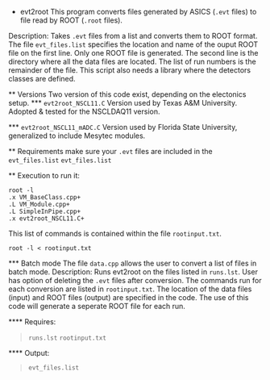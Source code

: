 * evt2root
This program converts files generated by ASICS (`.evt` files) to file read by ROOT (`.root` files).

Description: Takes `.evt` files from a list and converts them to ROOT format. 
The file `evt_files.list` specifies the location and name of the ouput ROOT
file on the first line. Only one ROOT file is generated. The second line is
the directory where all the data files are located. The list of run numbers
is the remainder of the file. This script also needs a library where the
detectors classes are defined.

** Versions
Two version of this code exist, depending on the electonics setup.
*** `evt2root_NSCL11.C`
Version used by Texas A&M University. Adopted & tested for the NSCLDAQ11 version.

*** `evt2root_NSCL11_mADC.C`
Version used by Florida State University, generalized to include Mesytec modules. 

** Requirements
make sure your `.evt` files are included in the `evt_files.list`
`evt_files.list`


** Execution
to run it: 
```
root -l
.x VM_BaseClass.cpp+
.L VM_Module.cpp+
.L SimpleInPipe.cpp+
.x evt2root_NSCL11.C+
```
This list of commands is contained within the file `rootinput.txt`.
```
root -l < rootinput.txt
```

*** Batch mode
The file `data.cpp` allows the user to convert a list of files in batch mode.
Description: Runs evt2root on the files listed in `runs.lst`. User has option of deleting the `.evt` files after conversion. The commands run for each conversion are listed in `rootinput.txt`. The location of the data files (input) and ROOT files (output) are specified in the code. The use of this code will generate a seperate ROOT file for each run.
 
**** Requires:
>`runs.lst`
>`rootinput.txt`
 
**** Output:
>`evt_files.list`
